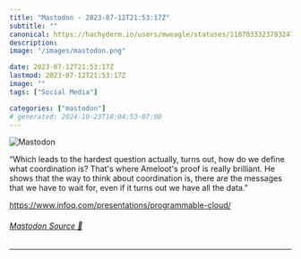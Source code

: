 ```yaml
---
title: "Mastodon - 2023-07-12T21:53:17Z"
subtitle: ""
canonical: https://hachyderm.io/users/mweagle/statuses/110703332379324749
description:
image: "/images/mastodon.png"

date: 2023-07-12T21:53:17Z
lastmod: 2023-07-12T21:53:17Z
image: ""
tags: ["Social Media"]

categories: ["mastodon"]
# generated: 2024-10-23T18:04:53-07:00
---
```

![Mastodon](/images/mastodon.png)

<p>“Which leads to the hardest question actually, turns out, how do we define what coordination is? That&#39;s where Ameloot&#39;s proof is really brilliant. He shows that the way to think about coordination is, there are the messages that we have to wait for, even if it turns out we have all the data.”</p><p><a href="https://www.infoq.com/presentations/programmable-cloud/" target="_blank" rel="nofollow noopener noreferrer" translate="no"><span class="invisible">https://www.</span><span class="ellipsis">infoq.com/presentations/progra</span><span class="invisible">mmable-cloud/</span></a></p>


###### [Mastodon Source 🐘](https://hachyderm.io/@mweagle/110703332379324749)

___
